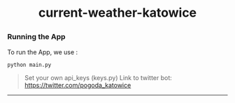 # <p align="center"> current-weather-katowice </p>
### Running the App
To run the App, we use :
```
python main.py
```
> Set your own api_keys (keys.py)
Link to twitter bot: https://twitter.com/pogoda_katowice
---
